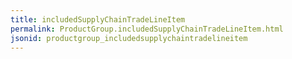 ```yaml
---
title: includedSupplyChainTradeLineItem
permalink: ProductGroup.includedSupplyChainTradeLineItem.html
jsonid: productgroup_includedsupplychaintradelineitem
---
```

